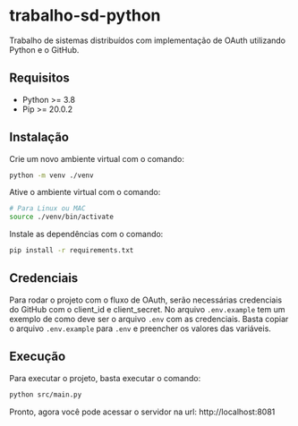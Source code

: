 # trabalho-sd-python

Trabalho de sistemas distribuídos com implementação de OAuth utilizando Python e o GitHub.

## Requisitos

- Python >= 3.8
- Pip >= 20.0.2

## Instalação

Crie um novo ambiente virtual com o comando:

```bash
python -m venv ./venv
```

Ative o ambiente virtual com o comando:

```bash
# Para Linux ou MAC
source ./venv/bin/activate
```

Instale as dependências com o comando:

```bash
pip install -r requirements.txt
```

## Credenciais

Para rodar o projeto com o fluxo de OAuth, serão necessárias credenciais do GitHub com o client_id e client_secret. No arquivo `.env.example` tem um exemplo de como deve ser o arquivo `.env` com as credenciais. Basta copiar o arquivo `.env.example` para `.env` e preencher os valores das variáveis.

## Execução

Para executar o projeto, basta executar o comando:

```bash
python src/main.py
```

Pronto, agora você pode acessar o servidor na url: http://localhost:8081

